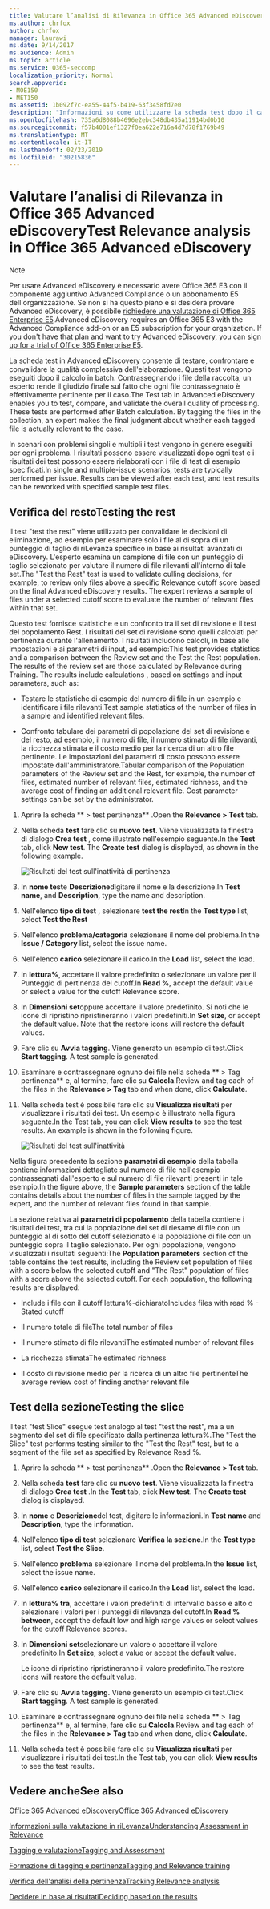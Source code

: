 ```yaml
---
title: Valutare l’analisi di Rilevanza in Office 365 Advanced eDiscovery
ms.author: chrfox
author: chrfox
manager: laurawi
ms.date: 9/14/2017
ms.audience: Admin
ms.topic: article
ms.service: O365-seccomp
localization_priority: Normal
search.appverid:
- MOE150
- MET150
ms.assetid: 1b092f7c-ea55-44f5-b419-63f3458fd7e0
description: "Informazioni su come utilizzare la scheda test dopo il calcolo batch in Office 365 Advanced eDiscovery per testare, confrontare e convalidare la qualità complessiva dell'elaborazione.  "
ms.openlocfilehash: 735a6d8088b4696e2ebc348db435a11914bd0b10
ms.sourcegitcommit: f57b4001ef1327f0ea622e716a4d7d78f1769b49
ms.translationtype: MT
ms.contentlocale: it-IT
ms.lasthandoff: 02/23/2019
ms.locfileid: "30215836"
---
```

# <a name="test-relevance-analysis-in-office-365-advanced-ediscovery"></a><span data-ttu-id="06469-103">Valutare l’analisi di Rilevanza in Office 365 Advanced eDiscovery</span><span class="sxs-lookup"><span data-stu-id="06469-103">Test Relevance analysis in Office 365 Advanced eDiscovery</span></span>

> [!NOTE]
> <span data-ttu-id="06469-p101">Per usare Advanced eDiscovery è necessario avere Office 365 E3 con il componente aggiuntivo Advanced Compliance o un abbonamento E5 dell'organizzazione. Se non si ha questo piano e si desidera provare Advanced eDiscovery, è possibile [richiedere una valutazione di Office 365 Enterprise E5](https://go.microsoft.com/fwlink/p/?LinkID=698279).</span><span class="sxs-lookup"><span data-stu-id="06469-p101">Advanced eDiscovery requires an Office 365 E3 with the Advanced Compliance add-on or an E5 subscription for your organization. If you don't have that plan and want to try Advanced eDiscovery, you can [sign up for a trial of Office 365 Enterprise E5](https://go.microsoft.com/fwlink/p/?LinkID=698279).</span></span> 
  
<span data-ttu-id="06469-p102">La scheda test in Advanced eDiscovery consente di testare, confrontare e convalidare la qualità complessiva dell'elaborazione. Questi test vengono eseguiti dopo il calcolo in batch. Contrassegnando i file della raccolta, un esperto rende il giudizio finale sul fatto che ogni file contrassegnato è effettivamente pertinente per il caso.</span><span class="sxs-lookup"><span data-stu-id="06469-p102">The Test tab in Advanced eDiscovery enables you to test, compare, and validate the overall quality of processing. These tests are performed after Batch calculation. By tagging the files in the collection, an expert makes the final judgment about whether each tagged file is actually relevant to the case.</span></span> 
  
<span data-ttu-id="06469-p103">In scenari con problemi singoli e multipli i test vengono in genere eseguiti per ogni problema. I risultati possono essere visualizzati dopo ogni test e i risultati dei test possono essere rielaborati con i file di test di esempio specificati.</span><span class="sxs-lookup"><span data-stu-id="06469-p103">In single and multiple-issue scenarios, tests are typically performed per issue. Results can be viewed after each test, and test results can be reworked with specified sample test files.</span></span>
  
## <a name="testing-the-rest"></a><span data-ttu-id="06469-111">Verifica del resto</span><span class="sxs-lookup"><span data-stu-id="06469-111">Testing the rest</span></span>

<span data-ttu-id="06469-p104">Il test "test the rest" viene utilizzato per convalidare le decisioni di eliminazione, ad esempio per esaminare solo i file al di sopra di un punteggio di taglio di riLevanza specifico in base ai risultati avanzati di eDiscovery. L'esperto esamina un campione di file con un punteggio di taglio selezionato per valutare il numero di file rilevanti all'interno di tale set.</span><span class="sxs-lookup"><span data-stu-id="06469-p104">The "Test the Rest" test is used to validate culling decisions, for example, to review only files above a specific Relevance cutoff score based on the final Advanced eDiscovery results. The expert reviews a sample of files under a selected cutoff score to evaluate the number of relevant files within that set.</span></span>
  
<span data-ttu-id="06469-p105">Questo test fornisce statistiche e un confronto tra il set di revisione e il test del popolamento Rest. I risultati del set di revisione sono quelli calcolati per pertinenza durante l'allenamento. I risultati includono calcoli, in base alle impostazioni e ai parametri di input, ad esempio:</span><span class="sxs-lookup"><span data-stu-id="06469-p105">This test provides statistics and a comparison between the Review set and the Test the Rest population. The results of the review set are those calculated by Relevance during Training. The results include calculations , based on settings and input parameters, such as:</span></span>
  
- <span data-ttu-id="06469-117">Testare le statistiche di esempio del numero di file in un esempio e identificare i file rilevanti.</span><span class="sxs-lookup"><span data-stu-id="06469-117">Test sample statistics of the number of files in a sample and identified relevant files.</span></span> 
    
- <span data-ttu-id="06469-p106">Confronto tabulare dei parametri di popolazione del set di revisione e del resto, ad esempio, il numero di file, il numero stimato di file rilevanti, la ricchezza stimata e il costo medio per la ricerca di un altro file pertinente. Le impostazioni dei parametri di costo possono essere impostate dall'amministratore.</span><span class="sxs-lookup"><span data-stu-id="06469-p106">Tabular comparison of the Population parameters of the Review set and the Rest, for example, the number of files, estimated number of relevant files, estimated richness, and the average cost of finding an additional relevant file. Cost parameter settings can be set by the administrator.</span></span>
    
1. <span data-ttu-id="06469-120">Aprire la scheda \*\* \> test pertinenza\*\* .</span><span class="sxs-lookup"><span data-stu-id="06469-120">Open the **Relevance \> Test** tab.</span></span> 
    
2. <span data-ttu-id="06469-p107">Nella scheda **test** fare clic su **nuovo test**. Viene visualizzata la finestra di dialogo **Crea test** , come illustrato nell'esempio seguente.</span><span class="sxs-lookup"><span data-stu-id="06469-p107">In the **Test** tab, click **New test**. The **Create test** dialog is displayed, as shown in the following example.</span></span> 
    
    ![Risultati del test sull'inattività di pertinenza](media/46e6898a-f929-4fd0-88d9-6f91d04b6ce2.png)
  
3. <span data-ttu-id="06469-124">In **nome test**e **Descrizione**digitare il nome e la descrizione.</span><span class="sxs-lookup"><span data-stu-id="06469-124">In **Test name**, and **Description**, type the name and description.</span></span>
    
4. <span data-ttu-id="06469-125">Nell'elenco **tipo di test** , selezionare **test the rest**</span><span class="sxs-lookup"><span data-stu-id="06469-125">In the **Test type** list, select **Test the Rest**</span></span>
    
5. <span data-ttu-id="06469-126">Nell'elenco **problema/categoria** selezionare il nome del problema.</span><span class="sxs-lookup"><span data-stu-id="06469-126">In the **Issue / Category** list, select the issue name.</span></span> 
    
6. <span data-ttu-id="06469-127">Nell'elenco **carico** selezionare il carico.</span><span class="sxs-lookup"><span data-stu-id="06469-127">In the **Load** list, select the load.</span></span> 
    
7. <span data-ttu-id="06469-128">In **lettura%**, accettare il valore predefinito o selezionare un valore per il Punteggio di pertinenza del cutoff.</span><span class="sxs-lookup"><span data-stu-id="06469-128">In **Read %**, accept the default value or select a value for the cutoff Relevance score.</span></span> 
    
8. <span data-ttu-id="06469-p108">In **Dimensioni set**oppure accettare il valore predefinito. Si noti che le icone di ripristino ripristineranno i valori predefiniti.</span><span class="sxs-lookup"><span data-stu-id="06469-p108">In **Set size**, or accept the default value. Note that the restore icons will restore the default values.</span></span>
    
9. <span data-ttu-id="06469-p109">Fare clic su **Avvia tagging**. Viene generato un esempio di test.</span><span class="sxs-lookup"><span data-stu-id="06469-p109">Click **Start tagging**. A test sample is generated.</span></span>
    
10. <span data-ttu-id="06469-133">Esaminare e contrassegnare ognuno dei file nella scheda \*\* \> Tag pertinenza\*\* e, al termine, fare clic su **Calcola**.</span><span class="sxs-lookup"><span data-stu-id="06469-133">Review and tag each of the files in the **Relevance \> Tag** tab and when done, click **Calculate**.</span></span>
    
11. <span data-ttu-id="06469-p110">Nella scheda test è possibile fare clic su **Visualizza risultati** per visualizzare i risultati dei test. Un esempio è illustrato nella figura seguente.</span><span class="sxs-lookup"><span data-stu-id="06469-p110">In the Test tab, you can click **View results** to see the test results. An example is shown in the following figure.</span></span> 
    
    ![Risultati del test sull'inattività](media/b95744a9-047d-4c29-992d-04fa7e58e58a.png)
  
<span data-ttu-id="06469-137">Nella figura precedente la sezione **parametri di esempio** della tabella contiene informazioni dettagliate sul numero di file nell'esempio contrassegnati dall'esperto e sul numero di file rilevanti presenti in tale esempio.</span><span class="sxs-lookup"><span data-stu-id="06469-137">In the figure above, the **Sample parameters** section of the table contains details about the number of files in the sample tagged by the expert, and the number of relevant files found in that sample.</span></span> 
  
<span data-ttu-id="06469-p111">La sezione relativa ai **parametri di popolamento** della tabella contiene i risultati dei test, tra cui la popolazione del set di riesame di file con un punteggio al di sotto del cutoff selezionato e la popolazione di file con un punteggio sopra il taglio selezionato. Per ogni popolazione, vengono visualizzati i risultati seguenti:</span><span class="sxs-lookup"><span data-stu-id="06469-p111">The **Population parameters** section of the table contains the test results, including the Review set population of files with a score below the selected cutoff and "The Rest" population of files with a score above the selected cutoff. For each population, the following results are displayed:</span></span> 
  
- <span data-ttu-id="06469-140">Include i file con il cutoff lettura%-dichiarato</span><span class="sxs-lookup"><span data-stu-id="06469-140">Includes files with read % - Stated cutoff</span></span>
    
- <span data-ttu-id="06469-141">Il numero totale di file</span><span class="sxs-lookup"><span data-stu-id="06469-141">The total number of files</span></span> 
    
- <span data-ttu-id="06469-142">Il numero stimato di file rilevanti</span><span class="sxs-lookup"><span data-stu-id="06469-142">The estimated number of relevant files</span></span> 
    
- <span data-ttu-id="06469-143">La ricchezza stimata</span><span class="sxs-lookup"><span data-stu-id="06469-143">The estimated richness</span></span> 
    
- <span data-ttu-id="06469-144">Il costo di revisione medio per la ricerca di un altro file pertinente</span><span class="sxs-lookup"><span data-stu-id="06469-144">The average review cost of finding another relevant file</span></span>
    
## <a name="testing-the-slice"></a><span data-ttu-id="06469-145">Test della sezione</span><span class="sxs-lookup"><span data-stu-id="06469-145">Testing the slice</span></span>

<span data-ttu-id="06469-146">Il test "test Slice" esegue test analogo al test "test the rest", ma a un segmento del set di file specificato dalla pertinenza lettura%.</span><span class="sxs-lookup"><span data-stu-id="06469-146">The "Test the Slice" test performs testing similar to the "Test the Rest" test, but to a segment of the file set as specified by Relevance Read %.</span></span>
  
1. <span data-ttu-id="06469-147">Aprire la scheda \*\* \> test pertinenza\*\* .</span><span class="sxs-lookup"><span data-stu-id="06469-147">Open the **Relevance \> Test** tab.</span></span> 
    
2. <span data-ttu-id="06469-p112">Nella scheda **test** fare clic su **nuovo test**. Viene visualizzata la finestra di dialogo **Crea test** .</span><span class="sxs-lookup"><span data-stu-id="06469-p112">In the **Test** tab, click **New test**. The **Create test** dialog is displayed.</span></span> 
    
3. <span data-ttu-id="06469-150">In **nome** e **Descrizione**del test, digitare le informazioni.</span><span class="sxs-lookup"><span data-stu-id="06469-150">In **Test name** and **Description**, type the information.</span></span>
    
4. <span data-ttu-id="06469-151">Nell'elenco **tipo di test** selezionare **Verifica la sezione**.</span><span class="sxs-lookup"><span data-stu-id="06469-151">In the **Test type** list, select **Test the Slice**.</span></span>
    
5. <span data-ttu-id="06469-152">Nell'elenco **problema** selezionare il nome del problema.</span><span class="sxs-lookup"><span data-stu-id="06469-152">In the **Issue** list, select the issue name.</span></span> 
    
6. <span data-ttu-id="06469-153">Nell'elenco **carico** selezionare il carico.</span><span class="sxs-lookup"><span data-stu-id="06469-153">In the **Load** list, select the load.</span></span> 
    
7. <span data-ttu-id="06469-154">In **lettura% tra**, accettare i valori predefiniti di intervallo basso e alto o selezionare i valori per i punteggi di rilevanza del cutoff.</span><span class="sxs-lookup"><span data-stu-id="06469-154">In **Read % between**, accept the default low and high range values or select values for the cutoff Relevance scores.</span></span> 
    
8. <span data-ttu-id="06469-155">In **Dimensioni set**selezionare un valore o accettare il valore predefinito.</span><span class="sxs-lookup"><span data-stu-id="06469-155">In **Set size**, select a value or accept the default value.</span></span>
    
    <span data-ttu-id="06469-156">Le icone di ripristino ripristineranno il valore predefinito.</span><span class="sxs-lookup"><span data-stu-id="06469-156">The restore icons will restore the default value.</span></span>
    
9. <span data-ttu-id="06469-p113">Fare clic su **Avvia tagging**. Viene generato un esempio di test.</span><span class="sxs-lookup"><span data-stu-id="06469-p113">Click **Start tagging**. A test sample is generated.</span></span>
    
10. <span data-ttu-id="06469-159">Esaminare e contrassegnare ognuno dei file nella scheda \*\* \> Tag pertinenza\*\* e, al termine, fare clic su **Calcola**.</span><span class="sxs-lookup"><span data-stu-id="06469-159">Review and tag each of the files in the **Relevance \> Tag** tab and when done, click **Calculate**.</span></span> 
    
11. <span data-ttu-id="06469-160">Nella scheda test è possibile fare clic su **Visualizza risultati** per visualizzare i risultati dei test.</span><span class="sxs-lookup"><span data-stu-id="06469-160">In the Test tab, you can click **View results** to see the test results.</span></span> 
    
## <a name="see-also"></a><span data-ttu-id="06469-161">Vedere anche</span><span class="sxs-lookup"><span data-stu-id="06469-161">See also</span></span>

[<span data-ttu-id="06469-162">Office 365 Advanced eDiscovery</span><span class="sxs-lookup"><span data-stu-id="06469-162">Office 365 Advanced eDiscovery</span></span>](office-365-advanced-ediscovery.md)
  
[<span data-ttu-id="06469-163">Informazioni sulla valutazione in riLevanza</span><span class="sxs-lookup"><span data-stu-id="06469-163">Understanding Assessment in Relevance</span></span>](assessment-in-relevance-in-advanced-ediscovery.md)
  
[<span data-ttu-id="06469-164">Tagging e valutazione</span><span class="sxs-lookup"><span data-stu-id="06469-164">Tagging and Assessment</span></span>](tagging-and-assessment-in-advanced-ediscovery.md)
  
[<span data-ttu-id="06469-165">Formazione di tagging e pertinenza</span><span class="sxs-lookup"><span data-stu-id="06469-165">Tagging and Relevance training</span></span>](tagging-and-relevance-training-in-advanced-ediscovery.md)
  
[<span data-ttu-id="06469-166">Verifica dell'analisi della pertinenza</span><span class="sxs-lookup"><span data-stu-id="06469-166">Tracking Relevance analysis</span></span>](track-relevance-analysis-in-advanced-ediscovery.md)
  
[<span data-ttu-id="06469-167">Decidere in base ai risultati</span><span class="sxs-lookup"><span data-stu-id="06469-167">Deciding based on the results</span></span>](decision-based-on-the-results-in-advanced-ediscovery.md)

